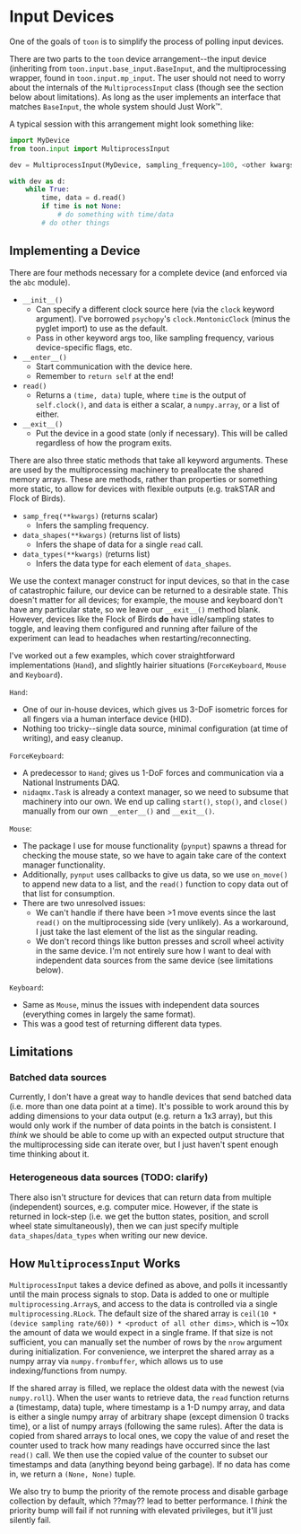 # Input Devices

One of the goals of `toon` is to simplify the process of polling input devices.

There are two parts to the `toon` device arrangement--the input device (inheriting from `toon.input.base_input.BaseInput`, and the multiprocessing wrapper, found in `toon.input.mp_input`. The user should not need to worry about the internals of the `MultiprocessInput` class (though see the section below about limitations). As long as the user implements an interface that matches `BaseInput`, the whole system should Just Work™.

A typical session with this arrangement might look something like:

```python
import MyDevice
from toon.input import MultiprocessInput

dev = MultiprocessInput(MyDevice, sampling_frequency=100, <other kwargs>)

with dev as d:
    while True:
        time, data = d.read()
        if time is not None:
            # do something with time/data
        # do other things

```


## Implementing a Device

There are four methods necessary for a complete device (and enforced via the `abc` module).

- `__init__()`
  - Can specify a different clock source here (via the `clock` keyword argument). I've borrowed `psychopy`'s `clock.MontonicClock` (minus the pyglet import) to use as the default.
  - Pass in other keyword args too, like sampling frequency, various device-specific flags, etc.
- `__enter__()`
  - Start communication with the device here.
  - Remember to `return self` at the end!
- `read()`
  - Returns a `(time, data)` tuple, where `time` is the output of `self.clock()`, and `data` is either a scalar, a `numpy.array`, or a list of either.
- `__exit__()`
  - Put the device in a good state (only if necessary). This will be called regardless of how the program exits.

There are also three static methods that take all keyword arguments. These are used by the multiprocessing machinery to preallocate the shared memory arrays. These are methods, rather than properties or something more static, to allow for devices with flexible outputs (e.g. trakSTAR and Flock of Birds).

- `samp_freq(**kwargs)` (returns scalar)
  - Infers the sampling frequency.
- `data_shapes(**kwargs)` (returns list of lists)
  - Infers the shape of data for a single `read` call.
- `data_types(**kwargs)` (returns list)
  - Infers the data type for each element of `data_shapes`.

We use the context manager construct for input devices, so that in the case of catastrophic failure, our device can be returned to a desirable state. This doesn't matter for all devices; for example, the mouse and keyboard don't have any particular state, so we leave our `__exit__()` method blank. However, devices like the Flock of Birds **do** have idle/sampling states to toggle, and leaving them configured and running after failure of the experiment can lead to headaches when restarting/reconnecting.

I've worked out a few examples, which cover straightforward implementations (`Hand`), and slightly hairier situations (`ForceKeyboard`, `Mouse` and `Keyboard`).

`Hand`:
 - One of our in-house devices, which gives us 3-DoF isometric forces for all fingers via a human interface device (HID).
 - Nothing too tricky--single data source, minimal configuration (at time of writing), and easy cleanup.

`ForceKeyboard`:
 - A predecessor to `Hand`; gives us 1-DoF forces and communication via a National Instruments DAQ.
 - `nidaqmx.Task` is already a context manager, so we need to subsume that machinery into our own. We end up calling `start()`, `stop()`, and `close()` manually from our own `__enter__()` and `__exit__()`.
 
`Mouse`:
 - The package I use for mouse functionality (`pynput`) spawns a thread for checking the mouse state, so we have to again take care of the context manager functionality.
 - Additionally, `pynput` uses callbacks to give us data, so we use `on_move()` to append new data to a list, and the `read()` function to copy data out of that list for consumption.
 - There are two unresolved issues:
   - We can't handle if there have been >1 move events since the last `read()` on the multiprocessing side (very unlikely). As a workaround, I just take the last element of the list as the singular reading.
   - We don't record things like button presses and scroll wheel activity in the same device. I'm not entirely sure how I want to deal with independent data sources from the same device (see limitations below).

`Keyboard`:
 - Same as `Mouse`, minus the issues with independent data sources (everything comes in largely the same format).
 - This was a good test of returning different data types.


## Limitations

### Batched data sources
Currently, I don't have a great way to handle devices that send batched data (i.e. more than one data point at a time). It's possible to work around this by adding dimensions to your data output (e.g. return a 1x3 array), but this would only work if the number of data points in the batch is consistent. I *think* we should be able to come up with an expected output structure that the multiprocessing side can iterate over, but I just haven't spent enough time thinking about it.

### Heterogeneous data sources (TODO: clarify)
There also isn't structure for devices that can return data from multiple (independent) sources, e.g. computer mice. However, if the state is returned in lock-step (i.e. we get the button states, position, and scroll wheel state simultaneously), then we can just specify multiple `data_shapes`/`data_types` when writing our new device.

## How `MultiprocessInput` Works

`MultiprocessInput` takes a device defined as above, and polls it incessantly until the main process signals to stop. Data is added to one or multiple `multiprocessing.Array`s, and access to the data is controlled via a single `multiprocessing.RLock`. The default size of the shared array is `ceil(10 * (device sampling rate/60)) * <product of all other dims>`, which is ~10x the amount of data we would expect in a single frame. If that size is not sufficient, you can manually set the number of rows by the `nrow` argument during initialization. For convenience, we interpret the shared array as a numpy array via `numpy.frombuffer`, which allows us to use indexing/functions from numpy.

If the shared array is filled, we replace the oldest data with the newest (via `numpy.roll`). When the user wants to retrieve data, the `read` function returns a (timestamp, data) tuple, where timestamp is a 1-D numpy array, and data is either a single numpy array of arbitrary shape (except dimension 0 tracks time), or a list of numpy arrays (following the same rules). After the data is copied from shared arrays to local ones, we copy the value of and reset the counter used to track how many readings have occurred since the last `read()` call. We then use the copied value of the counter to subset our timestamps and data (anything beyond being garbage). If no data has come in, we return a `(None, None)` tuple.

We also try to bump the priority of the remote process and disable garbage collection by default, which ??may?? lead to better performance. I *think* the priority bump will fail if not running with elevated privileges, but it'll just silently fail.
